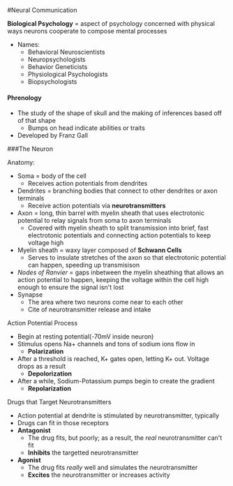 #Neural Communication

**Biological Psychology** = aspect of psychology concerned with physical ways neurons cooperate to compose mental processes
- Names:
    * Behavioral Neuroscientists
    * Neuropsychologists
    * Behavior Geneticists
    * Physiological Psychologists
    * Biopsychologists

#### Phrenology
- The study of the shape of skull and the making of inferences based off of that shape
    * Bumps on head indicate abilities or traits
- Developed by Franz Gall

###The Neuron

Anatomy:

  - Soma = body of the cell
    * Receives action potentials from dendrites
  - Dendrites = branching bodies that connect to other dendrites or axon terminals
    * Receive action potentials via **neurotransmitters**
  - Axon = long, thin barrel with myelin sheath that uses electrotonic potential to relay signals from soma to axon terminals
    * Covered with myelin sheath to split transmission into brief, fast electrotonic potentials and connecting action potentials to keep voltage high
  - Myelin sheath = waxy layer composed of **Schwann Cells**
    * Serves to insulate stretches of the axon so that electrotonic potential can happen, speeding up transmisison
  - *Nodes of Ranvier* = gaps inbetween the myelin sheathing that allows an action potential to happen, keeping the voltage within the cell high enough to ensure the signal isn't lost
  - Synapse
    * The area where two neurons come near to each other
    * Cite of neurotransmitter release and intake


Action Potential Process

  - Begin at resting potential(-70mV inside neuron)
  - Stimulus opens Na+ channels and tons of sodium ions flow in
    * **Polarization**
  - After a threshold is reached, K+ gates open, letting K+ out.  Voltage drops as a result
    * **Depolorization**
  - After a while, Sodium-Potassium pumps begin to create the gradient
    * **Repolarization**

Drugs that Target Neurotransmitters

  - Action potential at dendrite is stimulated by neurotransmitter, typically
  - Drugs can fit in those receptors
  - **Antagonist**
    * The drug fits, but poorly; as a result, the *real* neurotransmitter can't fit
    * **Inhibits** the targetted neurotransmitter
  - **Agonist**
    * The drug fits *really* well and simulates the neurotransmitter
    * **Excites** the neurotransmitter or increases activity
